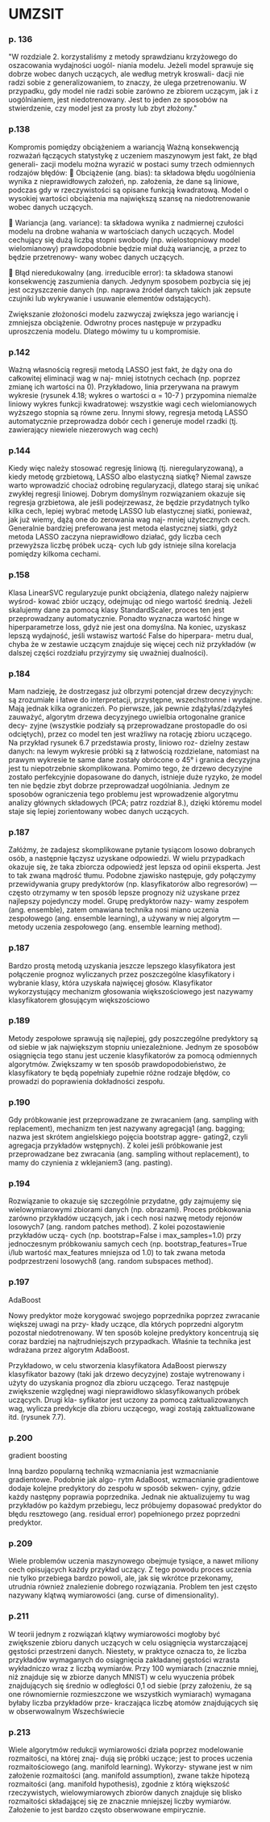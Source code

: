 # UMZSIT

### p. 136

"W rozdziale 2. korzystaliśmy z metody sprawdzianu krzyżowego do oszacowania wydajności uogól-
niania modelu. Jeżeli model sprawuje się dobrze wobec danych uczących, ale według metryk kroswali-
dacji nie radzi sobie z generalizowaniem, to znaczy, że ulega przetrenowaniu. W przypadku, gdy
model nie radzi sobie zarówno ze zbiorem uczącym, jak i z uogólnianiem, jest niedotrenowany.
Jest to jeden ze sposobów na stwierdzenie, czy model jest za prosty lub zbyt złożony."

### p.138

Kompromis pomiędzy obciążeniem a wariancją
Ważną konsekwencją rozważań łączących statystykę z uczeniem maszynowym jest fakt, że błąd generali-
zacji modelu można wyrazić w postaci sumy trzech odmiennych rodzajów błędów:
 Obciążenie (ang. bias): ta składowa błędu uogólnienia wynika z nieprawidłowych założeń, np.
założenia, że dane są liniowe, podczas gdy w rzeczywistości są opisane funkcją kwadratową. Model
o wysokiej wartości obciążenia ma największą szansę na niedotrenowanie wobec danych uczących.

 Wariancja (ang. variance): ta składowa wynika z nadmiernej czułości modelu na drobne wahania
w wartościach danych uczących. Model cechujący się dużą liczbą stopni swobody (np. wielostopniowy
model wielomianowy) prawdopodobnie będzie miał dużą wariancję, a przez to będzie przetrenowy-
wany wobec danych uczących.

 Błąd nieredukowalny (ang. irreducible error): ta składowa stanowi konsekwencję zaszumienia
danych. Jedynym sposobem pozbycia się jej jest oczyszczenie danych (np. naprawa źródeł danych
takich jak zepsute czujniki lub wykrywanie i usuwanie elementów odstających).

Zwiększanie złożoności modelu zazwyczaj zwiększa jego wariancję i zmniejsza obciążenie. Odwrotny
proces następuje w przypadku uproszczenia modelu. Dlatego mówimy tu u kompromisie.

### p.142

Ważną własnością regresji metodą LASSO jest fakt, że dąży ona do całkowitej eliminacji wag w naj-
mniej istotnych cechach (np. poprzez zmianę ich wartości na 0). Przykładowo, linia przerywana
na prawym wykresie (rysunek 4.18; wykres o wartości α = 10-7
) przypomina niemalże liniowy wykres
funkcji kwadratowej: wszystkie wagi cech wielomianowych wyższego stopnia są równe zeru. Innymi
słowy, regresja metodą LASSO automatycznie przeprowadza dobór cech i generuje model rzadki
(tj. zawierający niewiele niezerowych wag cech)

### p.144

Kiedy więc należy stosować regresję liniową (tj. nieregularyzowaną), a kiedy metodę grzbietową,
LASSO albo elastyczną siatkę? Niemal zawsze warto wprowadzić chociaż odrobinę regularyzacji,
dlatego staraj się unikać zwykłej regresji liniowej. Dobrym domyślnym rozwiązaniem okazuje się
regresja grzbietowa, ale jeśli podejrzewasz, że będzie przydatnych tylko kilka cech, lepiej wybrać
metodę LASSO lub elastycznej siatki, ponieważ, jak już wiemy, dążą one do zerowania wag naj-
mniej użytecznych cech. Generalnie bardziej preferowana jest metoda elastycznej siatki, gdyż
metoda LASSO zaczyna nieprawidłowo działać, gdy liczba cech przewyższa liczbę próbek uczą-
cych lub gdy istnieje silna korelacja pomiędzy kilkoma cechami.

### p.158

Klasa LinearSVC regularyzuje punkt obciążenia, dlatego należy najpierw wyśrod-
kować zbiór uczący, odejmując od niego wartość średnią. Jeżeli skalujemy dane za
pomocą klasy StandardScaler, proces ten jest przeprowadzany automatycznie.
Ponadto wyznacza wartość hinge w hiperparametrze loss, gdyż nie jest ona domyślna.
Na koniec, uzyskasz lepszą wydajność, jeśli wstawisz wartość False do hiperpara-
metru dual, chyba że w zestawie uczącym znajduje się więcej cech niż przykładów
(w dalszej części rozdziału przyjrzymy się uważniej dualności).

### p.184

Mam nadzieję, że dostrzegasz już olbrzymi potencjał drzew decyzyjnych: są zrozumiałe i łatwe do
interpretacji, przystępne, wszechstronne i wydajne. Mają jednak kilka ograniczeń. Po pierwsze, jak
pewnie zdążyłaś/zdążyłeś zauważyć, algorytm drzewa decyzyjnego uwielbia ortogonalne granice decy-
zyjne (wszystkie podziały są przeprowadzane prostopadle do osi odciętych), przez co model ten
jest wrażliwy na rotację zbioru uczącego. Na przykład rysunek 6.7 przedstawia prosty, liniowo roz-
dzielny zestaw danych: na lewym wykresie próbki są z łatwością rozdzielane, natomiast na prawym
wykresie te same dane zostały obrócone o 45° i granica decyzyjna jest tu niepotrzebnie skomplikowana.
Pomimo tego, że drzewo decyzyjne zostało perfekcyjnie dopasowane do danych, istnieje duże ryzyko,
że model ten nie będzie zbyt dobrze przeprowadzał uogólniania. Jednym ze sposobów ograniczenia
tego problemu jest wprowadzenie algorytmu analizy głównych składowych (PCA; patrz rozdział 8.),
dzięki któremu model staje się lepiej zorientowany wobec danych uczących.

### p.187

Załóżmy, że zadajesz skomplikowane pytanie tysiącom losowo dobranych osób, a następnie łączysz
uzyskane odpowiedzi. W wielu przypadkach okazuje się, że taka zbiorcza odpowiedź jest lepsza
od opinii eksperta. Jest to tak zwana mądrość tłumu. Podobne zjawisko następuje, gdy połączymy
przewidywania grupy predyktorów (np. klasyfikatorów albo regresorów) — często otrzymamy w ten
sposób lepsze prognozy niż uzyskane przez najlepszy pojedynczy model. Grupę predyktorów nazy-
wamy zespołem (ang. ensemble), zatem omawiana technika nosi miano uczenia zespołowego
(ang. ensemble learning), a używany w niej algorytm — metody uczenia zespołowego (ang. ensemble
learning method).

### p.187

Bardzo prostą metodą uzyskania jeszcze lepszego klasyfikatora jest połączenie prognoz wyliczanych
przez poszczególne klasyfikatory i wybranie klasy, która uzyskała najwięcej głosów. Klasyfikator
wykorzystujący mechanizm głosowania większościowego jest nazywamy klasyfikatorem głosującym
większościowo

### p.189

Metody zespołowe sprawują się najlepiej, gdy poszczególne predyktory są od siebie
w jak największym stopniu uniezależnione. Jednym ze sposobów osiągnięcia tego
stanu jest uczenie klasyfikatorów za pomocą odmiennych algorytmów. Zwiększamy
w ten sposób prawdopodobieństwo, że klasyfikatory te będą popełniały zupełnie
różne rodzaje błędów, co prowadzi do poprawienia dokładności zespołu.

### p.190

Gdy próbkowanie jest przeprowadzane ze zwracaniem (ang. sampling with replacement), mechanizm
ten jest nazywany agregacją1 (ang. bagging; nazwa jest skrótem angielskiego pojęcia bootstrap aggre-
gating2, czyli agregacja przykładów wstępnych). Z kolei jeśli próbkowanie jest przeprowadzane bez
zwracania (ang. sampling without replacement), to mamy do czynienia z wklejaniem3 (ang. pasting).

### p.194

Rozwiązanie to okazuje się szczególnie przydatne, gdy zajmujemy się wielowymiarowymi zbiorami
danych (np. obrazami). Proces próbkowania zarówno przykładów uczących, jak i cech nosi nazwę
metody rejonów losowych7 (ang. random patches method). Z kolei pozostawienie przykładów uczą-
cych (np. bootstrap=False i max_samples=1.0) przy jednoczesnym próbkowaniu samych cech
(np. bootstrap_features=True i/lub wartość max_features mniejsza od 1.0) to tak zwana metoda
podprzestrzeni losowych8 (ang. random subspaces method).

### p.197

AdaBoost

Nowy predyktor może korygować swojego poprzednika poprzez zwracanie większej uwagi na przy-
kłady uczące, dla których poprzedni algorytm pozostał niedotrenowany. W ten sposób kolejne
predyktory koncentrują się coraz bardziej na najtrudniejszych przypadkach. Właśnie ta technika
jest wdrażana przez algorytm AdaBoost.

Przykładowo, w celu stworzenia klasyfikatora AdaBoost pierwszy klasyfikator bazowy (taki jak
drzewo decyzyjne) zostaje wytrenowany i użyty do uzyskania prognoz dla zbioru uczącego. Teraz
następuje zwiększenie względnej wagi nieprawidłowo sklasyfikowanych próbek uczących. Drugi kla-
syfikator jest uczony za pomocą zaktualizowanych wag, wylicza predykcje dla zbioru uczącego,
wagi zostają zaktualizowane itd. (rysunek 7.7).

### p.200

gradient boosting

Inną bardzo popularną techniką wzmacniania jest wzmacnianie gradientowe. Podobnie jak algo-
rytm AdaBoost, wzmacnianie gradientowe dodaje kolejne predyktory do zespołu w sposób sekwen-
cyjny, gdzie każdy następny poprawia poprzednika. Jednak nie aktualizujemy tu wag przykładów
po każdym przebiegu, lecz próbujemy dopasować predyktor do błędu resztowego (ang. residual error)
popełnionego przez poprzedni predyktor.

### p.209

Wiele problemów uczenia maszynowego obejmuje tysiące, a nawet miliony cech opisujących każdy
przykład uczący. Z tego powodu proces uczenia nie tylko przebiega bardzo powoli, ale, jak się wkrótce
przekonamy, utrudnia również znalezienie dobrego rozwiązania. Problem ten jest często nazywany
klątwą wymiarowości (ang. curse of dimensionality).

### p.211

W teorii jednym z rozwiązań klątwy wymiarowości mogłoby być zwiększenie zbioru danych uczących
w celu osiągnięcia wystarczającej gęstości przestrzeni danych. Niestety, w praktyce oznacza to, że liczba
przykładów wymaganych do osiągnięcia zakładanej gęstości wzrasta wykładniczo wraz z liczbą
wymiarów. Przy 100 wymiarach (znacznie mniej, niż znajduje się w zbiorze danych MNIST) w celu
wyuczenia próbek znajdujących się średnio w odległości 0,1 od siebie (przy założeniu, że są one
równomiernie rozmieszczone we wszystkich wymiarach) wymagana byłaby liczba przykładów prze-
kraczająca liczbę atomów znajdujących się w obserwowalnym Wszechświecie

### p.213

Wiele algorytmów redukcji wymiarowości działa poprzez modelowanie rozmaitości, na której znaj-
dują się próbki uczące; jest to proces uczenia rozmaitościowego (ang. manifold learning). Wykorzy-
stywane jest w nim założenie rozmaitości (ang. manifold assumption), zwane także hipotezą
rozmaitości (ang. manifold hypothesis), zgodnie z którą większość rzeczywistych, wielowymiarowych
zbiorów danych znajduje się blisko rozmaitości składającej się ze znacznie mniejszej liczby wymiarów.
Założenie to jest bardzo często obserwowane empirycznie.
